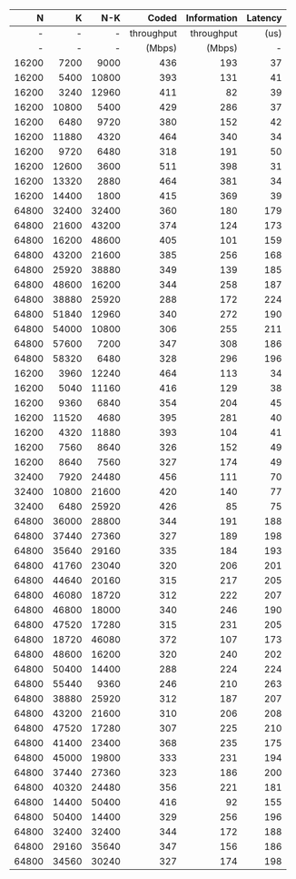 |   N  |    K |   N-K  | Coded      | Information  | Latency |
|-----:|-----:|-------:|-----------:|-------------:|--------:|
|   -  |   -  |      - | throughput | throughput   |    (us) |
|   -  |   -  |      - | (Mbps)     | (Mbps)       |       - |
|  16200 |  7200 |  9000 |       436 |   193 |      37 |
|  16200 |  5400 | 10800 |       393 |   131 |      41 |
|  16200 |  3240 | 12960 |       411 |    82 |      39 |
|  16200 | 10800 |  5400 |       429 |   286 |      37 |
|  16200 |  6480 |  9720 |       380 |   152 |      42 |
|  16200 | 11880 |  4320 |       464 |   340 |      34 |
|  16200 |  9720 |  6480 |       318 |   191 |      50 |
|  16200 | 12600 |  3600 |       511 |   398 |      31 |
|  16200 | 13320 |  2880 |       464 |   381 |      34 |
|  16200 | 14400 |  1800 |       415 |   369 |      39 |
|  64800 | 32400 | 32400 |       360 |   180 |     179 |
|  64800 | 21600 | 43200 |       374 |   124 |     173 |
|  64800 | 16200 | 48600 |       405 |   101 |     159 |
|  64800 | 43200 | 21600 |       385 |   256 |     168 |
|  64800 | 25920 | 38880 |       349 |   139 |     185 |
|  64800 | 48600 | 16200 |       344 |   258 |     187 |
|  64800 | 38880 | 25920 |       288 |   172 |     224 |
|  64800 | 51840 | 12960 |       340 |   272 |     190 |
|  64800 | 54000 | 10800 |       306 |   255 |     211 |
|  64800 | 57600 |  7200 |       347 |   308 |     186 |
|  64800 | 58320 |  6480 |       328 |   296 |     196 |
|  16200 |  3960 | 12240 |       464 |   113 |      34 |
|  16200 |  5040 | 11160 |       416 |   129 |      38 |
|  16200 |  9360 |  6840 |       354 |   204 |      45 |
|  16200 | 11520 |  4680 |       395 |   281 |      40 |
|  16200 |  4320 | 11880 |       393 |   104 |      41 |
|  16200 |  7560 |  8640 |       326 |   152 |      49 |
|  16200 |  8640 |  7560 |       327 |   174 |      49 |
|  32400 |  7920 | 24480 |       456 |   111 |      70 |
|  32400 | 10800 | 21600 |       420 |   140 |      77 |
|  32400 |  6480 | 25920 |       426 |    85 |      75 |
|  64800 | 36000 | 28800 |       344 |   191 |     188 |
|  64800 | 37440 | 27360 |       327 |   189 |     198 |
|  64800 | 35640 | 29160 |       335 |   184 |     193 |
|  64800 | 41760 | 23040 |       320 |   206 |     201 |
|  64800 | 44640 | 20160 |       315 |   217 |     205 |
|  64800 | 46080 | 18720 |       312 |   222 |     207 |
|  64800 | 46800 | 18000 |       340 |   246 |     190 |
|  64800 | 47520 | 17280 |       315 |   231 |     205 |
|  64800 | 18720 | 46080 |       372 |   107 |     173 |
|  64800 | 48600 | 16200 |       320 |   240 |     202 |
|  64800 | 50400 | 14400 |       288 |   224 |     224 |
|  64800 | 55440 |  9360 |       246 |   210 |     263 |
|  64800 | 38880 | 25920 |       312 |   187 |     207 |
|  64800 | 43200 | 21600 |       310 |   206 |     208 |
|  64800 | 47520 | 17280 |       307 |   225 |     210 |
|  64800 | 41400 | 23400 |       368 |   235 |     175 |
|  64800 | 45000 | 19800 |       333 |   231 |     194 |
|  64800 | 37440 | 27360 |       323 |   186 |     200 |
|  64800 | 40320 | 24480 |       356 |   221 |     181 |
|  64800 | 14400 | 50400 |       416 |    92 |     155 |
|  64800 | 50400 | 14400 |       329 |   256 |     196 |
|  64800 | 32400 | 32400 |       344 |   172 |     188 |
|  64800 | 29160 | 35640 |       347 |   156 |     186 |
|  64800 | 34560 | 30240 |       327 |   174 |     198 |
